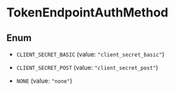 # TokenEndpointAuthMethod

## Enum

- `CLIENT_SECRET_BASIC` (value: `"client_secret_basic"`)

- `CLIENT_SECRET_POST` (value: `"client_secret_post"`)

- `NONE` (value: `"none"`)
